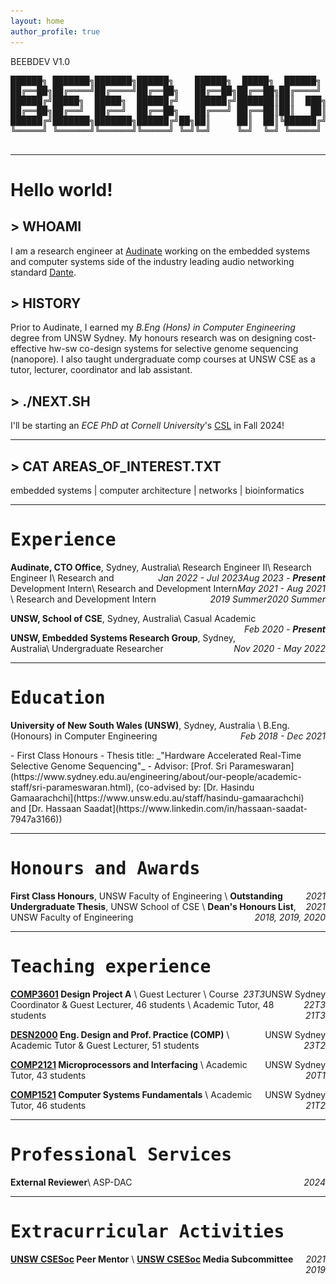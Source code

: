 ```yaml
---
layout: home
author_profile: true
---
```


<style>
@import url('https://fonts.googleapis.com/css2?family=IBM+Plex+Mono:ital,wght@0,100;0,200;0,300;0,400;0,500;0,600;0,700;1,100;1,200;1,300;1,400;1,500;1,600;1,700&family=Inconsolata:wght@600&display=swap');
@import url('https://fonts.googleapis.com/css2?family=IBM+Plex+Mono:ital,wght@0,100;0,200;0,300;0,400;0,500;0,600;0,700;1,100;1,200;1,300;1,400;1,500;1,600;1,700&family=Inconsolata:wght@600&family=Noto+Serif:ital,wght@0,100..900;1,100..900&display=swap');
@import url('https://fonts.googleapis.com/css2?family=Permanent+Marker&display=swap');

@import url('https://fonts.googleapis.com/css2?family=Major+Mono+Display&display=swap');

.a-font {
  font-family: "IBM Plex Mono", monospace;
  font-weight: 700;
  font-style: normal;
  /* ==== */
}

.no-copy {
  -webkit-user-drag: none; /* Prevents dragging on Webkit browsers */
  user-drag: none; /* Prevents dragging on non-Webkit browsers */
  -webkit-user-select: none; /* Prevents text selection on Webkit browsers */
  -moz-user-select: none; /* Prevents text selection on Firefox */
  -ms-user-select: none; /* Prevents text selection on Internet Explorer/Edge */
  user-select: none; /* Prevents text selection on non-Webkit browsers */
  pointer-events: none; /* Prevents click events such as right-click save image */
}

.b-font {
  /* font-family: "Noto Serif", serif;
  font-optical-sizing: auto;
  font-weight: 500;
  font-style: normal;
  font-variation-settings:
    "wdth" 100; */
  text-align: justify;
}

.c-font {
  /* font-family: "Permanent Marker", cursive;
  font-weight: 400;
  font-style: normal; */

  /*=====*/
  font-family: "Major Mono Display", monospace;
  font-weight: 500;
  font-style: italic;

  /* Background color similar to a text editor */
  background-color: #f5f5f5; /* Light grey background */
  color: #333333; /* Dark grey color for text for better readability */

  /* Padding and border to mimic a text editor */
  padding: 8px;
  border-radius: 4px;

  /* Optional: box shadow to give a slight elevation like VSCode */
  box-shadow: 0px 2px 5px rgba(0,0,0,0.1);

  /* To mimic a full-width code block editor style */
  display: block; /* or 'inline-block' if you want to keep the text inline */
  width: 100%;
  box-sizing: border-box;

  /* Additional VSCode-like stylings */
  white-space: pre; /* Maintains whitespace formatting */
  overflow: auto; /* Adds horizontal scrolling if needed */
}

/* footnote */
.footnote-ref {
  font-size: smaller;
  vertical-align: super;
}

.footnote {
  font-size: smaller;
  color: #333; /* Dark grey text color */
  background-color: #f2f2f2; /* Light grey background */
  padding: 7px 10px 2px 10px; /* Top, Right, Bottom, Left */
  border-radius: 5px; /* Optional: adds rounded corners */
}

.footnote-backref {
  text-decoration: none;
  font-size: smaller;
}

.two-column {
  display: flex;
  flex-direction: row;
  justify-content: space-between;
}

.column {
    flex: 3;
    padding-right: 20px; /* Add space between the columns */
    margin-top: 0em; /* Adjusts space between list items, if necessary */
}

.column ul, .column ol .column li {
    margin: -10px 0px 5px 0px;
    padding-left: 20px; /* Adjusts space on the left side of the list */
}

.column2 {
  flex: 1;
}

.column:last-child {
  padding-right: 0; /* Ensure that the last column doesn't have padding on the right */
}

@media (max-width: 768px) {
  .two-column {
    flex-direction: column;
    padding-right: 0;
    flex: none;
    width: 100%;
  }
  .column {
    padding-right: 0; /* Remove padding on smaller screens */
  }
  .column2 {
    display: none;
  }

  .b-font {
    text-align: left;
  }
}

</style>

<div class="terminal">
    <div class="terminal-header">
        <p>BEEBDEV V1.0</p>
    </div>
    <div class="terminal-content">
      <pre>
██████╗ ███████╗███████╗██████╗    ██████╗  █████╗  ██████╗ ███████╗
██╔══██╗██╔════╝██╔════╝██╔══██╗   ██╔══██╗██╔══██╗██╔════╝ ██╔════╝
██████╔╝█████╗  █████╗  ██████╔╝   ██████╔╝███████║██║  ███╗█████╗  
██╔══██╗██╔══╝  ██╔══╝  ██╔══██╗   ██╔═══╝ ██╔══██║██║   ██║██╔══╝  
██████╔╝███████╗███████╗██████╔╝██╗██║     ██║  ██║╚██████╔╝███████╗
╚═════╝ ╚══════╝╚══════╝╚═════╝ ╚═╝╚═╝     ╚═╝  ╚═╝ ╚═════╝ ╚══════╝
        </pre>
        <hr>
        <h1>Hello world!</h1>
        <h2>> WHOAMI</h2>
        <p>I am a research engineer at <a href="https://www.audinate.com/">Audinate</a> working on the embedded systems and computer systems side of the industry leading audio networking standard <a href="https://www.getdante.com/meet-dante/what-is-dante/">Dante</a>.</p>
        <h2>> HISTORY</h2>
        <p>Prior to Audinate, I earned my <i>B.Eng (Hons) in Computer Engineering</i> degree from UNSW Sydney. My honours research was on designing cost-effective hw-sw co-design systems for selective genome sequencing (nanopore). I also taught undergraduate comp courses at UNSW CSE as a tutor, lecturer, coordinator and lab assistant.</p>
        <h2>> ./NEXT.SH</h2>
        <p>I'll be starting an <i>ECE PhD at Cornell University</i>'s <a href="https://www.csl.cornell.edu/">CSL</a> in Fall 2024!</p>
        <hr>
        <h2>> CAT AREAS_OF_INTEREST.TXT</h2>
        <div class="terminal-block">
          <div class="terminal-inner">
            <p>embedded systems | computer architecture | networks | bioinformatics</p>
          </div>
        </div>
    </div>
</div>

<!-- # Experience -->
---
<h1 class="a-font">Experience</h1>

<!-- ===== Audinate ===== -->

**Audinate, CTO Office**, Sydney, Australia\\
Research Engineer II<span style="float:right;">_Aug 2023 - **Present**_</span>\\
Research Engineer I<span style="float:right;">_Jan 2022 - Jul 2023_</span>\\
Research and Development Intern<span style="float:right;">_May 2021 - Aug 2021_</span>\\
Research and Development Intern<span style="float:right;">_2020 Summer_</span>\\
Research and Development Intern<span style="float:right;">_2019 Summer_</span>

<!-- ===== UNSW CSE ===== -->

**UNSW, School of CSE**, Sydney, Australia\\
Casual Academic <span style="float:right;">_Feb 2020 - **Present**_</span>

<!-- ===== UNSW Embedded Systems Research Group ===== -->

**UNSW, Embedded Systems Research Group**, Sydney, Australia\\
Undergraduate Researcher <span style="float:right;">_Nov 2020 - May 2022_</span>


<!-- # Education -->
---
<h1 class="a-font">Education</h1>

**University of New South Wales (UNSW)**, Sydney, Australia \\
B.Eng. (Honours) in Computer Engineering <span style="float:right;">_Feb 2018 - Dec 2021_</span>
<div class="two-column">
  <div class="column" markdown="1">
  - First Class Honours
  - Thesis title: _"Hardware Accelerated Real-Time Selective Genome Sequencing"_
  - Advisor: [Prof. Sri Parameswaran](https://www.sydney.edu.au/engineering/about/our-people/academic-staff/sri-parameswaran.html), (co-advised by: [Dr. Hasindu Gamaarachchi](https://www.unsw.edu.au/staff/hasindu-gamaarachchi) and [Dr. Hassaan Saadat](https://www.linkedin.com/in/hassaan-saadat-7947a3166))
  </div>
  <div class="column2">
      <img src="assets/images/logo/unsw.png" alt="UNSW logo" class="align-right no-copy" width="100" height="auto" />
  </div>
</div>

<!-- # Honours and Awards -->
---
<h1 class="a-font">Honours and Awards</h1>

**First Class Honours**, UNSW Faculty of Engineering <span style="float:right;">_2021_</span>\\
**Outstanding Undergraduate Thesis**, UNSW School of CSE <span style="float:right;">_2021_</span>\\
**Dean's Honours List**, UNSW Faculty of Engineering <span style="float:right;">_2018, 2019, 2020_</span>

<!-- # Teaching experience -->
---
<h1 class="a-font">Teaching experience</h1>

**[COMP3601](https://www.handbook.unsw.edu.au/undergraduate/courses/2021/COMP3601?year=2022) Design Project A** <span style="float:right;"> UNSW Sydney</span>\\
Guest Lecturer <span style="float:right;"> _23T3_</span>\\
Course Coordinator & Guest Lecturer, 46 students <span style="float:right;"> _22T3_</span>\\
Academic Tutor, 48 students <span style="float:right;"> _21T3_</span>

**[DESN2000](https://www.handbook.unsw.edu.au/undergraduate/courses/2023/DESN2000?year=2023) Eng. Design and Prof. Practice (COMP)** <span style="float:right;"> UNSW Sydney</span>\\
Academic Tutor & Guest Lecturer, 51 students <span style="float:right;"> _23T2_</span>

**[COMP2121](https://www.handbook.unsw.edu.au/undergraduate/courses/2020/COMP2121?year=2020) Microprocessors and Interfacing** <span style="float:right;"> UNSW Sydney</span>\\
Academic Tutor, 43 students <span style="float:right;"> _20T1_</span>

**[COMP1521](https://www.handbook.unsw.edu.au/undergraduate/courses/2021/COMP1521/?year=2021) Computer Systems Fundamentals** <span style="float:right;"> UNSW Sydney</span>\\
Academic Tutor, 46 students <span style="float:right;"> _21T2_</span>

<!-- # Advising
Katelyn Mak (with H. Gamaarachchi), *UNSW Honours Thesis* <span style="float:right;">*2023 - Present*</span> -->

<!-- # Professional Services -->
---
<h1 class="a-font">Professional Services</h1>


**External Reviewer**\\
ASP-DAC<span style="float:right;">_2024_</span>

---
<!-- # Extracurricular Activities -->
<h1 class="a-font">Extracurricular Activities</h1>

**[UNSW CSESoc](https://www.csesoc.unsw.edu.au/) Peer Mentor** <span style="float:right;">*2021*</span>\\
**[UNSW CSESoc](https://www.csesoc.unsw.edu.au/) Media Subcommittee** <span style="float:right;">*2019*</span>